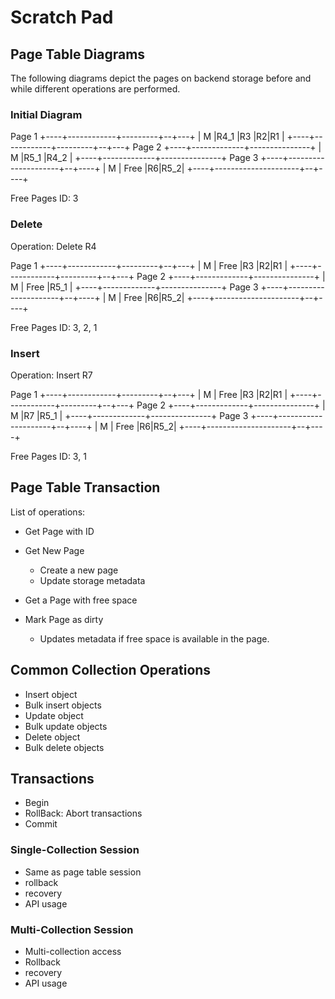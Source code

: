 # Scratch Pad

## Page Table Diagrams

The following diagrams depict the pages on backend storage before and while different operations are performed.

### Initial Diagram

Page 1
+----+------------+---------+--+---+
| M  |R4_1        |R3       |R2|R1 |
+----+------------+---------+--+---+
Page 2
+----+-------------+---------------+
| M  |R5_1         |R4_2           |
+----+-------------+---------------+
Page 3
+----+---------------------+--+----+
| M  |       Free          |R6|R5_2|
+----+---------------------+--+----+

Free Pages ID: 3

### Delete

Operation: Delete R4

Page 1
+----+------------+---------+--+---+
| M  |   Free     |R3       |R2|R1 |
+----+------------+---------+--+---+
Page 2
+----+-------------+---------------+
| M  |    Free     |R5_1           |
+----+-------------+---------------+
Page 3
+----+---------------------+--+----+
| M  |       Free          |R6|R5_2|
+----+---------------------+--+----+

Free Pages ID: 3, 2, 1

### Insert

Operation: Insert R7

Page 1
+----+------------+---------+--+---+
| M  |   Free     |R3       |R2|R1 |
+----+------------+---------+--+---+
Page 2
+----+-------------+---------------+
| M  |R7           |R5_1           |
+----+-------------+---------------+
Page 3
+----+---------------------+--+----+
| M  |       Free          |R6|R5_2|
+----+---------------------+--+----+

Free Pages ID: 3, 1

## Page Table Transaction

List of operations:

- Get Page with ID

- Get New Page
  - Create a new page
  - Update storage metadata

- Get a Page with free space

- Mark Page as dirty
  - Updates metadata if free space is available in the page.

## Common Collection Operations

- Insert object
- Bulk insert objects
- Update object
- Bulk update objects
- Delete object
- Bulk delete objects

## Transactions

- Begin
- RollBack: Abort transactions
- Commit

### Single-Collection Session

- Same as page table session
- rollback
- recovery
- API usage

### Multi-Collection Session

- Multi-collection access
- Rollback
- recovery
- API usage

